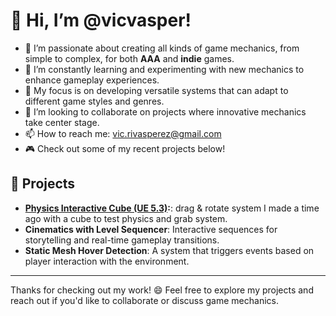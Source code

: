 # 👋 Hi, I’m @vicvasper!

- 👀 I’m passionate about creating all kinds of game mechanics, from simple to complex, for both **AAA** and **indie** games.
- 🌱 I’m constantly learning and experimenting with new mechanics to enhance gameplay experiences.
- 💼 My focus is on developing versatile systems that can adapt to different game styles and genres.
- 💞️ I’m looking to collaborate on projects where innovative mechanics take center stage.
- 📫 How to reach me: [vic.rivasperez@gmail.com](mailto:vic.rivasperez@gmail.com)
- 🎮 Check out some of my recent projects below!

## 🚀 Projects
- **[Physics Interactive Cube (UE 5.3)](https://github.com/vicvasper/Physics-Interactive-Cube-UE5.3):**: drag & rotate system I made a time ago with a cube to test physics and grab system.
- **Cinematics with Level Sequencer**: Interactive sequences for storytelling and real-time gameplay transitions.
- **Static Mesh Hover Detection**: A system that triggers events based on player interaction with the environment.

---

Thanks for checking out my work! 😄 Feel free to explore my projects and reach out if you'd like to collaborate or discuss game mechanics.
